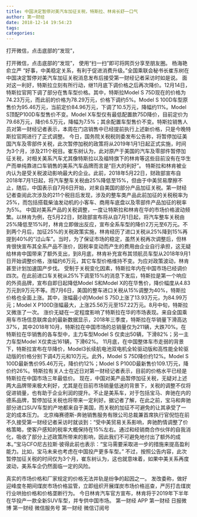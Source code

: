 ```yaml
---
title: 中国决定暂停对美汽车加征关税，特斯拉、林肯长舒一口气
author: 第一财经
date: 2018-12-14 19:54:23
tags: 
categories: 
---
```

打开微信，点击底部的“发现”，
<!-- more -->
打开微信，点击底部的“发现”，
使用“扫一扫”即可将网页分享至朋友圈。
杨海艳
俞立严
“好事，中美稳定关系，有利于促进消费升级。”全国乘联会秘书长崔东树在中国决定暂停对美汽车加征关税消息发布后接受第一财经记者采访时如是说。
面对这一利好，特斯拉立刻有所行动，继11月底下调价格之后再次降价。12月14日，特斯拉官网下调了部分在售车型价格。其中，特斯拉Model S 75D现在的价格为74.23万元，而此前的价格为78.29万元，价格下调约5%。Model S 100D车型原售价为95.46万元，当前定价84.96万元，下调了10.5万元，降幅约11%。Model S顶配P100D车型售价不变。Model X车型仅有最低配置款75D降价，目前定价为79.68万元，降价6.5万元，降幅为7.5%；其余配置车型售价不变。特斯拉销售人员对第一财经记者表示，本周在门店销售中已经提前执行上述新价格，只是今晚特斯拉官网进行了正式调整。
今日，国务院关税税则委发布公告称，将暂停加征美国汽车及零部件关税，此次暂停加税的政策将从2019年1月1日起正式实施，时间为3个月，涉及211个税目。崔东树认为，此对原产于美国的汽车及零部件暂停加征关税，对相关美系汽车尤其像特斯拉以及福特旗下的林肯等这些目前没有在华生产而单纯靠进口车销售的美系汽车品牌而言是“巨大的利好”。
特斯拉和林肯被业内认为是受关税波动影响最大的企业。此前，2018年5月22日，财政部宣布自2018年7月1日起，将汽车整车关税由25%降低至15%，但由于中美贸易摩擦不止，随后，中国表示自7月6日开始，对来自美国的部分产品加征关税。第一财经记者查阅此次涉及的211个税目后发现，涉及的整车类产品此前加征的关税税率为25%，而包括搭载柴油发动机的小客车、商用车底盘以及零部件产品加征的税率为5%。
中国对美系产品的关税调整，一度让特斯拉和林肯在华的市场价格波动频繁。以林肯为例，在5月22日，财政部宣布将从自7月1日起，将汽车整车关税由25%降低至15%时，林肯立即做出反应，宣布全系车型的降价2万元至6万元。不到两个月后，加征25%的关税政策实施，林肯经历了进口关税从25%降到15%再提到40%的“过山车”。当时，为了保证市场的稳定，虽然关税再次调整后，但林肯很快宣布其全系产品不涨价，因税率变动而产生的费用由企业自行承担，这无疑给林肯中国带来了额外支出，到8月底，林肯补充宣布其领航员车型从2018年9月1日开始调整价格，涨幅约6万元，其它车型价格维持不变。为应对政策波动，林肯甚至计划加速国产步伐。
受制于关税变化因素，特斯拉年内在中国市场已经调价四次。在此前进口车关税从25%下调至15%的消息下发后，特斯拉是第一个响应的外资品牌，宣布自即日起降低Model S和Model X的在华售价，降价幅度从4.83万元到9万元不等。而7月6日，美国的整车进口关税从15%调整为40%，特斯拉价格也全面上涨。其中，涨幅最小的Model S 75D上涨了13.93万元，为84.99万元；Model X P100D涨幅最大，上涨25.56万元至157.22万元。8月中旬，特斯拉又微涨了一次。
涨价无疑在一定程度影响了特斯拉在华的市场表现。来自全国乘用车市场信息联席会的最新数据显示，2018年三季度，特斯拉在华销量下滑高达37%，其中2018年10月，特斯拉在中国市场的总销量仅为211辆，大跌70%。在特斯拉在华销售的各车型中，主力车型Model S 仅卖出50辆，下滑82%；另一主力车型Model X仅卖出161辆，下滑62%。
11月底，在中国整体车市走弱的背景下，特斯拉宣布在华降价，Model3长续航电池双电机全轮驱动版和高性能全轮驱动版的价格分别下调4万元和10万元。此外，Model S 75D降价约12%。Model S 100D最新售价95.46万元，降价约12%；Model S P100D最新售价109.1万元，降价约26%。特斯拉有关人士在近日对第一财经记者表示，目前的价格水平已经是特斯拉在中国市场三年最低价。
现在，中国对美产品暂停加征关税，无疑对上述两大品牌带来极大利好，尤其是在目前市场销量低迷的背景下，关税的调整不仅将促进销量，也有助于企业利润的提升。不止是美系车，对于包括宝马、奔驰在内的德系品牌，暂停加征关税也将带来一定利好。据记者了解，在此之前，宝马和奔驰部分进口SUV车型的产地都来自于美国，而关税的加征不可避免的让其承受了一定的成本压力。
北京梅赛德斯-奔驰销售服务有限公司总裁兼首席执行官倪恺在前不久接受第一财经记者采访时就谈到：“受中美贸易关系影响，奔驰酌情调整了价格策略，使客户感知的税率大概保持在15%左右。通过和经销商合作伙伴的自我消化，吸收了部分上述政策所带来的影响，因此我们不可避免地付出了额外的成本。”宝马CFO尼古拉斯·彼得此前也表示：“宝马需要采取进一步的措施来提高盈利能力。比如，宝马未来也考虑在中国投产更多车型。”
不过，按照公告内容，此次暂停加征关税的时间仅为3个月，崔东树认为，这也就意味着，如果中美关系再度波动，美系车企仍然面临一定的风险。
 
 
 
真实的市场价格和厂家规定的价格无法并轨是纷争的起因之一。
发改委称，做好迎峰度冬期间煤炭市场价格监管，立即组织开展煤炭市场价格巡查，严厉打击煤炭行业哄抬价格和价格垄断行为。
今日林肯汽车官方宣布，林肯将于2019年下半年在华投产一款全新SUV车型，并专供中国市场。
第一财经
APP
第一财经
日报微博
第一财经
微信服务号
第一财经
微信订阅号
